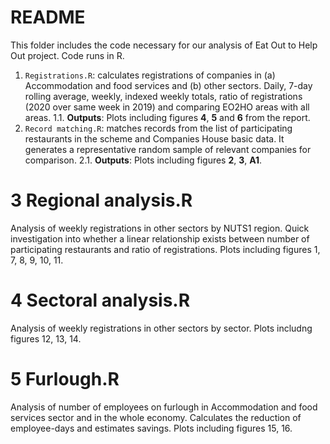 # README

This folder includes the code necessary for our analysis of Eat Out to Help Out project.
Code runs in R.

1. `Registrations.R`: calculates registrations of companies in (a) Accommodation and food services and (b) other sectors. Daily, 7-day rolling average, weekly, indexed weekly totals, ratio of registrations (2020 over same week in 2019) and comparing EO2HO areas with all areas. 
    1.1. **Outputs**: Plots including figures **4**, **5** and **6** from the report.
2. `Record matching.R`: matches records from the list of participating restaurants in the scheme and Companies House basic data. It generates a representative random sample of relevant companies for comparison. 
    2.1. **Outputs**: Plots including figures **2**, **3**, **A1**.

# 3 Regional analysis.R
Analysis of weekly registrations in other sectors by NUTS1 region. Quick investigation into whether a linear relationship exists between number of participating restaurants and ratio of registrations. Plots including figures 1, 7, 8, 9, 10, 11.

# 4 Sectoral analysis.R
Analysis of weekly registrations in other sectors by sector. Plots includng figures 12, 13, 14.

# 5 Furlough.R
Analysis of number of employees on furlough in Accommodation and food services sector and in the whole economy. Calculates the reduction of employee-days and estimates savings. Plots including figures 15, 16.
